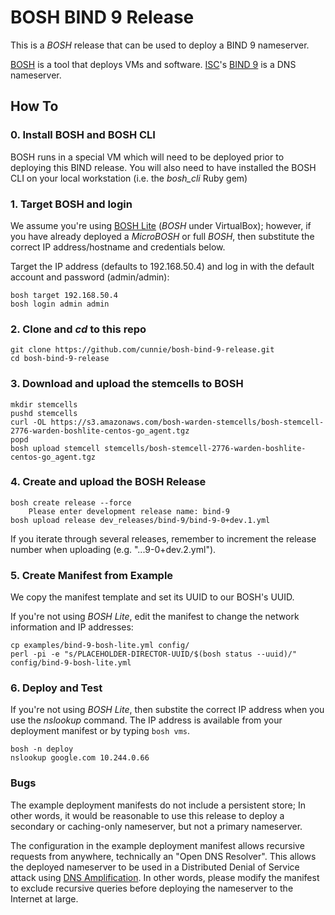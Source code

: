 # BOSH BIND 9 Release
This is a *BOSH* release that can be used to deploy a BIND 9 nameserver.

[BOSH](http://bosh.io/) is a tool that deploys VMs and software.
[ISC](https://www.isc.org/)'s [BIND 9](https://www.isc.org/downloads/BIND/) is a
DNS nameserver.

## How To

### 0. Install BOSH and BOSH CLI
BOSH runs in a special VM which will need to be deployed prior to deploying this BIND release. You will also need to have installed the BOSH CLI on your local workstation (i.e. the *bosh_cli* Ruby gem)

### 1. Target BOSH and login
We assume you're using [BOSH Lite](https://github.com/cloudfoundry/bosh-lite) (*BOSH* under VirtualBox); however, if you have already deployed a *MicroBOSH* or full *BOSH*, then substitute the correct IP address/hostname and credentials below.

Target the IP address (defaults to 192.168.50.4) and log in with the default account and password (admin/admin):

```
bosh target 192.168.50.4
bosh login admin admin
```

### 2. Clone and *cd* to this repo
```
git clone https://github.com/cunnie/bosh-bind-9-release.git
cd bosh-bind-9-release
```

### 3. Download and upload the stemcells to BOSH
```
mkdir stemcells
pushd stemcells
curl -OL https://s3.amazonaws.com/bosh-warden-stemcells/bosh-stemcell-2776-warden-boshlite-centos-go_agent.tgz
popd
bosh upload stemcell stemcells/bosh-stemcell-2776-warden-boshlite-centos-go_agent.tgz
```

### 4. Create and upload the BOSH Release
```
bosh create release --force
    Please enter development release name: bind-9
bosh upload release dev_releases/bind-9/bind-9-0+dev.1.yml
```
If you iterate through several releases, remember to increment the release number when uploading (e.g. "...9-0+dev.2.yml").

### 5. Create Manifest from Example
We copy the manifest template and set its UUID to our BOSH's UUID.

If you're not using *BOSH Lite*, edit the manifest to change the network information and IP addresses:

```
cp examples/bind-9-bosh-lite.yml config/
perl -pi -e "s/PLACEHOLDER-DIRECTOR-UUID/$(bosh status --uuid)/" config/bind-9-bosh-lite.yml
```

### 6. Deploy and Test
If you're not using *BOSH Lite*, then substite the correct IP address when you use the *nslookup* command. The IP address is available from your deployment manifest or by typing `bosh vms`.

```
bosh -n deploy
nslookup google.com 10.244.0.66
```


### Bugs

The example deployment manifests do not include a persistent store; In other words, it would be reasonable to use this release to deploy a secondary or caching-only nameserver, but not a primary nameserver.

The configuration in the example deployment manifest allows recursive requests from anywhere, technically an "Open DNS Resolver". This allows the deployed nameserver to be used in a Distributed Denial of Service attack using [DNS Amplification](https://blog.cloudflare.com/deep-inside-a-dns-amplification-ddos-attack/). In other words, please modify the manifest to exclude recursive queries before deploying the nameserver to the Internet at large.
